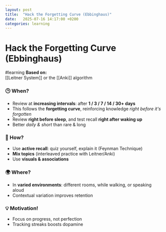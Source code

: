 ```yaml
---
layout: post
title:  "Hack the Forgetting Curve (Ebbinghaus)"
date:   2025-07-16 14:17:00 +0200
categories: learning
---
```


# Hack the Forgetting Curve (Ebbinghaus)
#learning
**Based on:**  
[[Leitner System]] or the [[Anki]] algorithm
### **🕒 When?**
- Review at **increasing intervals**: after **1 / 3 / 7 / 14 / 30+ days**
- This follows the **forgetting curve**, reinforcing knowledge _right before it's forgotten_
- Review **right before sleep**, and test recall **right after waking up**
- Better _daily & short_ than rare & long
### **🧠 How?**
- Use **active recall**: quiz yourself, explain it (Feynman Technique)
- **Mix topics** (interleaved practice with Leitner/Anki)
- Use **visuals & associations**
### **🌍 Where?**
- In **varied environments**: different rooms, while walking, or speaking aloud
- Contextual variation improves retention
### 💡 **Motivation!**
- Focus on progress, not perfection
- Tracking streaks boosts dopamine